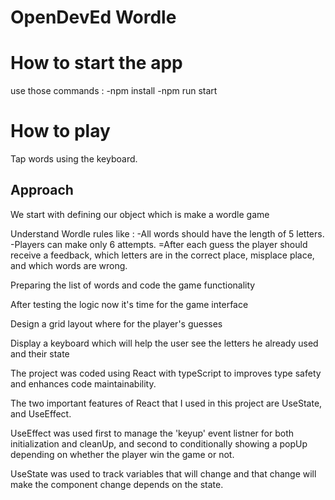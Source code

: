 # OpenDevEd Wordle

# How to start the app
use those commands : 
-npm install
-npm run start

# How to play

Tap words using the keyboard.

## Approach

We start with defining our object which is make a wordle game

Understand Wordle rules like :
                                -All words should have the length of 5 letters.
                                -Players can make only 6 attempts.
                                =After each guess the player should receive a feedback, which letters are in the correct place, misplace place, and which words are wrong.
        

Preparing the list of words and code the game functionality

After testing the logic now it's time for the game interface

Design a grid layout where for the player's guesses

Display a keyboard which will help the user see the letters he already used and their state

The project was coded using React with typeScript to improves type safety and enhances code maintainability.

The two important features of React that I used in this project are UseState, and UseEffect.

UseEffect was used first to manage the 'keyup' event listner for both initialization and cleanUp, and second to conditionally showing a popUp depending on whether the player win the game or not.

UseState was used to track variables that will change and that change will make the component change depends on the state.